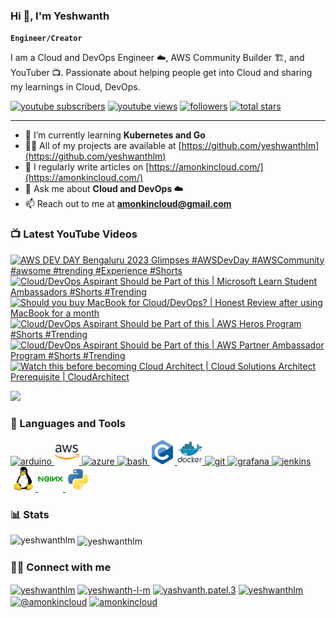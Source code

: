 ### Hi 👋, I'm Yeshwanth

**`Engineer/Creator`**

I am a Cloud and DevOps Engineer ☁️, AWS Community Builder 🏗️, and YouTuber 📺. Passionate about helping people get into Cloud and sharing my learnings in Cloud, DevOps.

   <p align="left">
      <a href="https://www.youtube.com/c/amonkincloud?sub_confirmation=1">
         <img alt="youtube subscribers" title="Subscribe to my YouTube channel" src="https://custom-icon-badges.demolab.com/youtube/channel/subscribers/UCwhERUcuzUCwr8x8mQ8zrcw?color=%23E05D44&label=SUBSCRIBE&logo=video&logoColor=white&style=for-the-badge&labelColor=CE4630"/></a> 
      <a href="https://www.youtube.com/c/amonkincloud">
         <img alt="youtube views" title="YouTube views" src="https://custom-icon-badges.demolab.com/youtube/channel/views/UCwhERUcuzUCwr8x8mQ8zrcw?color=%23E1AD0E&logo=eye&logoColor=white&style=for-the-badge&labelColor=C79600"/></a> 
      <a href="https://github.com/yeshwanthlm?tab=followers">
         <img alt="followers" title="Follow me on Github" src="https://custom-icon-badges.demolab.com/github/followers/yeshwanthlm?color=236ad3&labelColor=1155ba&style=for-the-badge&logo=person-add&label=Follow&logoColor=white"/></a>
      <a href="https://github.com/yeshwanthlm?tab=repositories&sort=stargazers">
         <img alt="total stars" title="Total stars on GitHub" src="https://custom-icon-badges.demolab.com/github/stars/yeshwanthlm?color=55960c&style=for-the-badge&labelColor=488207&logo=star"/></a>
   </p>

---

- 🌱 I’m currently learning **Kubernetes and Go**
- 👨‍💻 All of my projects are available at [https://github.com/yeshwanthlm](https://github.com/yeshwanthlm)
- 📝 I regularly write articles on [https://amonkincloud.com/](https://amonkincloud.com/)
- 💬 Ask me about **Cloud and DevOps ☁️**
- 📫 Reach out to me at **amonkincloud@gmail.com**


### 📺 Latest YouTube Videos

<!-- BEGIN YOUTUBE-CARDS -->
[![AWS DEV DAY Bengaluru 2023 Glimpses #AWSDevDay #AWSCommunity #awsome #trending #Experience #Shorts](https://ytcards.demolab.com/?id=GRxb3Ty3xyM&title=AWS+DEV+DAY+Bengaluru+2023+Glimpses+%23AWSDevDay+%23AWSCommunity+%23awsome+%23trending+%23Experience+%23Shorts&lang=en&timestamp=1687020578&background_color=%230d1117&title_color=%23ffffff&stats_color=%23dedede&width=250 "AWS DEV DAY Bengaluru 2023 Glimpses #AWSDevDay #AWSCommunity #awsome #trending #Experience #Shorts")](https://www.youtube.com/watch?v=GRxb3Ty3xyM)
[![Cloud/DevOps Aspirant Should be Part of this | Microsoft Learn Student Ambassadors #Shorts #Trending](https://ytcards.demolab.com/?id=hrzAIcYH0E4&title=Cloud%2FDevOps+Aspirant+Should+be+Part+of+this+%7C+Microsoft+Learn+Student+Ambassadors+%23Shorts+%23Trending&lang=en&timestamp=1687005017&background_color=%230d1117&title_color=%23ffffff&stats_color=%23dedede&width=250 "Cloud/DevOps Aspirant Should be Part of this | Microsoft Learn Student Ambassadors #Shorts #Trending")](https://www.youtube.com/watch?v=hrzAIcYH0E4)
[![Should you buy MacBook for Cloud/DevOps? | Honest Review after using MacBook for a month](https://ytcards.demolab.com/?id=mGMwclYfb5s&title=Should+you+buy+MacBook+for+Cloud%2FDevOps%3F+%7C+Honest+Review+after+using+MacBook+for+a+month&lang=en&timestamp=1686918626&background_color=%230d1117&title_color=%23ffffff&stats_color=%23dedede&width=250 "Should you buy MacBook for Cloud/DevOps? | Honest Review after using MacBook for a month")](https://www.youtube.com/watch?v=mGMwclYfb5s)
[![Cloud/DevOps Aspirant Should be Part of this | AWS Heros Program #Shorts #Trending](https://ytcards.demolab.com/?id=iLPq7LcUQps&title=Cloud%2FDevOps+Aspirant+Should+be+Part+of+this+%7C+AWS+Heros+Program+%23Shorts+%23Trending&lang=en&timestamp=1686832218&background_color=%230d1117&title_color=%23ffffff&stats_color=%23dedede&width=250 "Cloud/DevOps Aspirant Should be Part of this | AWS Heros Program #Shorts #Trending")](https://www.youtube.com/watch?v=iLPq7LcUQps)
[![Cloud/DevOps Aspirant Should be Part of this | AWS Partner Ambassador Program #Shorts #Trending](https://ytcards.demolab.com/?id=eYeq1FBUsME&title=Cloud%2FDevOps+Aspirant+Should+be+Part+of+this+%7C+AWS+Partner+Ambassador+Program+%23Shorts+%23Trending&lang=en&timestamp=1686745816&background_color=%230d1117&title_color=%23ffffff&stats_color=%23dedede&width=250 "Cloud/DevOps Aspirant Should be Part of this | AWS Partner Ambassador Program #Shorts #Trending")](https://www.youtube.com/watch?v=eYeq1FBUsME)
[![Watch this before becoming Cloud Architect | Cloud Solutions Architect Prerequisite | CloudArchitect](https://ytcards.demolab.com/?id=KGX_4JH66Vo&title=Watch+this+before+becoming+Cloud+Architect+%7C+Cloud+Solutions+Architect+Prerequisite+%7C+CloudArchitect&lang=en&timestamp=1686659407&background_color=%230d1117&title_color=%23ffffff&stats_color=%23dedede&width=250 "Watch this before becoming Cloud Architect | Cloud Solutions Architect Prerequisite | CloudArchitect")](https://www.youtube.com/watch?v=KGX_4JH66Vo)
<!-- END YOUTUBE-CARDS -->

[<img src="https://custom-icon-badges.demolab.com/badge/-Subscribe%20For%20More-red?style=for-the-badge&logo=video&logoColor=white"/>](https://www.youtube.com/c/amonkincloud?sub_confirmation=1)

### 🧰 Languages and Tools

<p align="left"> <a href="https://www.arduino.cc/" target="_blank" rel="noreferrer"> <img src="https://cdn.worldvectorlogo.com/logos/arduino-1.svg" alt="arduino" width="40" height="40"/> </a> <a href="https://aws.amazon.com" target="_blank" rel="noreferrer"> <img src="https://raw.githubusercontent.com/devicons/devicon/master/icons/amazonwebservices/amazonwebservices-original-wordmark.svg" alt="aws" width="40" height="40"/> </a> <a href="https://azure.microsoft.com/en-in/" target="_blank" rel="noreferrer"> <img src="https://www.vectorlogo.zone/logos/microsoft_azure/microsoft_azure-icon.svg" alt="azure" width="40" height="40"/> </a> <a href="https://www.gnu.org/software/bash/" target="_blank" rel="noreferrer"> <img src="https://www.vectorlogo.zone/logos/gnu_bash/gnu_bash-icon.svg" alt="bash" width="40" height="40"/> </a> <a href="https://www.cprogramming.com/" target="_blank" rel="noreferrer"> <img src="https://raw.githubusercontent.com/devicons/devicon/master/icons/c/c-original.svg" alt="c" width="40" height="40"/> </a> <a href="https://www.docker.com/" target="_blank" rel="noreferrer"> <img src="https://raw.githubusercontent.com/devicons/devicon/master/icons/docker/docker-original-wordmark.svg" alt="docker" width="40" height="40"/> </a> <a href="https://git-scm.com/" target="_blank" rel="noreferrer"> <img src="https://www.vectorlogo.zone/logos/git-scm/git-scm-icon.svg" alt="git" width="40" height="40"/> </a> <a href="https://grafana.com" target="_blank" rel="noreferrer"> <img src="https://www.vectorlogo.zone/logos/grafana/grafana-icon.svg" alt="grafana" width="40" height="40"/> </a> <a href="https://www.jenkins.io" target="_blank" rel="noreferrer"> <img src="https://www.vectorlogo.zone/logos/jenkins/jenkins-icon.svg" alt="jenkins" width="40" height="40"/> </a> <a href="https://www.linux.org/" target="_blank" rel="noreferrer"> <img src="https://raw.githubusercontent.com/devicons/devicon/master/icons/linux/linux-original.svg" alt="linux" width="40" height="40"/> </a> <a href="https://www.nginx.com" target="_blank" rel="noreferrer"> <img src="https://raw.githubusercontent.com/devicons/devicon/master/icons/nginx/nginx-original.svg" alt="nginx" width="40" height="40"/> </a> <a href="https://www.python.org" target="_blank" rel="noreferrer"> <img src="https://raw.githubusercontent.com/devicons/devicon/master/icons/python/python-original.svg" alt="python" width="40" height="40"/> </a> </p>

### 📊 Stats
<p><img align="left" src="https://github-readme-stats.vercel.app/api/top-langs?username=yeshwanthlm&show_icons=true&locale=en&layout=compact" alt="yeshwanthlm" /></p>

<p>&nbsp;<img align="center" src="https://github-readme-stats.vercel.app/api?username=yeshwanthlm&show_icons=true&locale=en" alt="yeshwanthlm" /></p>

### 🏄‍♂️ Connect with me
   <p align="left">
   <a href="https://dev.to/yeshwanthlm" target="blank"><img align="center" src="https://raw.githubusercontent.com/rahuldkjain/github-profile-readme-generator/master/src/images/icons/Social/devto.svg" alt="yeshwanthlm" height="30" width="40" /></a>
   <a href="https://linkedin.com/in/yeshwanth-l-m" target="blank"><img align="center" src="https://raw.githubusercontent.com/rahuldkjain/github-profile-readme-generator/master/src/images/icons/Social/linked-in-alt.svg" alt="yeshwanth-l-m" height="30" width="40" /></a>
   <a href="https://fb.com/yashvanth.patel.3" target="blank"><img align="center" src="https://raw.githubusercontent.com/rahuldkjain/github-profile-readme-generator/master/src/images/icons/Social/facebook.svg" alt="yashvanth.patel.3" height="30" width="40" /></a>
   <a href="https://instagram.com/yeshwanthlm" target="blank"><img align="center" src="https://raw.githubusercontent.com/rahuldkjain/github-profile-readme-generator/master/src/images/icons/Social/instagram.svg" alt="yeshwanthlm" height="30" width="40" /></a>
   <a href="https://hashnode.com/@amonkincloud" target="blank"><img align="center" src="https://raw.githubusercontent.com/rahuldkjain/github-profile-readme-generator/master/src/images/icons/Social/hashnode.svg" alt="@amonkincloud" height="30" width="40" /></a>
   <a href="https://www.youtube.com/c/amonkincloud" target="blank"><img align="center" src="https://raw.githubusercontent.com/rahuldkjain/github-profile-readme-generator/master/src/images/icons/Social/youtube.svg" alt="amonkincloud" height="30" width="40" /></a>
   </p>
